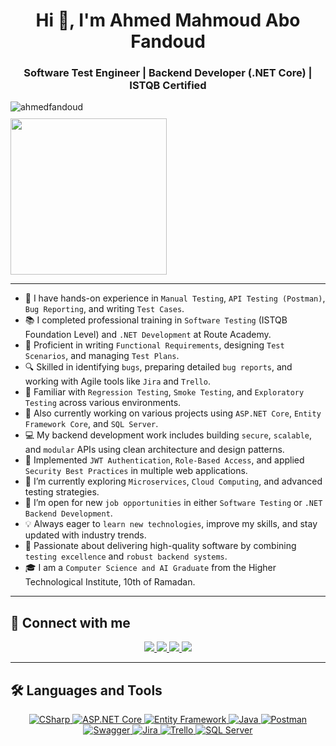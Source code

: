 <h1 align="center">Hi 👋, I'm Ahmed Mahmoud Abo Fandoud</h1>
<h3 align="center">Software Test Engineer | Backend Developer (.NET Core) | ISTQB Certified</h3>

<div style="text-align: left;">
  <img src="https://komarev.com/ghpvc/?username=ahmedfandoud&label=Profile%20views&color=0e75b6&style=flat" alt="ahmedfandoud" />
</div>

<div style="text-align: left; margin-top: 10px;">
  <img src="https://user-images.githubusercontent.com/63050133/156676671-d5b2e362-97d4-4404-9447-dd71ddfea82f.gif" width="250px"/>
</div>


---

- 🧪 I have hands-on experience in `Manual Testing`, `API Testing (Postman)`, `Bug Reporting`, and writing `Test Cases`.
- 📚 I completed professional training in `Software Testing` (ISTQB Foundation Level) and `.NET Development` at Route Academy.
- 🧠 Proficient in writing `Functional Requirements`, designing `Test Scenarios`, and managing `Test Plans`.
- 🔍 Skilled in identifying `bugs`, preparing detailed `bug reports`, and working with Agile tools like `Jira` and `Trello`.
- 🧩 Familiar with `Regression Testing`, `Smoke Testing`, and `Exploratory Testing` across various environments.
- 🔭 Also currently working on various projects using `ASP.NET Core`, `Entity Framework Core`, and `SQL Server`.
- 💻 My backend development work includes building `secure`, `scalable`, and `modular` APIs using clean architecture and design patterns.
- 🔐 Implemented `JWT Authentication`, `Role-Based Access`, and applied `Security Best Practices` in multiple web applications.
- 🌱 I’m currently exploring `Microservices`, `Cloud Computing`, and advanced testing strategies.
- 🤔 I’m open for new `job opportunities` in either `Software Testing` or `.NET Backend Development`.
- 💡 Always eager to `learn new technologies`, improve my skills, and stay updated with industry trends.
- 🚀 Passionate about delivering high-quality software by combining `testing excellence` and `robust backend systems`.
- 🎓 I am a `Computer Science and AI Graduate` from the Higher Technological Institute, 10th of Ramadan.

---

## 📩 Connect with me

<p align="center">
    <a href="mailto:your-email@example.com" title="Gmail">
        <img src="https://img.shields.io/badge/gmail-%23F05033.svg?style=for-the-badge&logo=gmail&logoColor=white"/>
    </a>  
    <a href="https://www.facebook.com/your-profile" title="Facebook">
        <img src="https://img.shields.io/badge/Facebook-%231877F2.svg?style=for-the-badge&logo=Facebook&logoColor=white"/>
    </a>
    <a href="https://www.linkedin.com/in/your-profile/" title="LinkedIn">
        <img src="https://img.shields.io/badge/linkedin-%230077B5.svg?style=for-the-badge&logo=linkedin&logoColor=white"/>
    </a>  
    <a href="https://github.com/your-username" title="GitHub">
        <img src="https://img.shields.io/badge/github-%23121011.svg?style=for-the-badge&logo=github&logoColor=white"/>
    </a>
</p>

---

## 🛠 Languages and Tools

<p align="center">
    <!-- Backend & Language -->
    <a href="https://docs.microsoft.com/en-us/dotnet/csharp/" title="CSharp">
        <img src="https://img.shields.io/badge/c%23-%23239120.svg?style=for-the-badge&logo=c-sharp&logoColor=white" alt="CSharp"/>
    </a>
    <a href="https://dotnet.microsoft.com/" title="ASP.NET Core">
        <img src="https://img.shields.io/badge/dotnet-512BD4.svg?style=for-the-badge&logo=dotnet&logoColor=white" alt="ASP.NET Core"/>
    </a>
    <a href="https://docs.microsoft.com/en-us/ef/core/" title="Entity Framework">
        <img src="https://img.shields.io/badge/Entity%20Framework-512BD4.svg?style=for-the-badge&logo=microsoft&logoColor=white" alt="Entity Framework"/>
    </a>
    <a href="https://www.java.com/" title="Java">
        <img src="https://img.shields.io/badge/java-%23ED8B00.svg?style=for-the-badge&logo=openjdk&logoColor=white" alt="Java"/>
    <a href="https://www.postman.com/" title="Postman">
        <img src="https://img.shields.io/badge/Postman-FF6C37.svg?style=for-the-badge&logo=postman&logoColor=white" alt="Postman"/>
    </a>
    <a href="https://swagger.io/" title="Swagger">
        <img src="https://img.shields.io/badge/Swagger-85EA2D.svg?style=for-the-badge&logo=swagger&logoColor=black" alt="Swagger"/>
    </a>
    <a href="https://www.atlassian.com/software/jira" title="Jira">
        <img src="https://img.shields.io/badge/Jira-0052CC.svg?style=for-the-badge&logo=jira&logoColor=white" alt="Jira"/>
    </a>
    <a href="https://trello.com/" title="Trello">
        <img src="https://img.shields.io/badge/Trello-%23026AA7.svg?style=for-the-badge&logo=trello&logoColor=white" alt="Trello"/>
    </a>
    <a href="https://www.sqlshack.com/" title="SQL Server">
        <img src="https://img.shields.io/badge/SQL%20Server-CC2927.svg?style=for-the-badge&logo=microsoftsqlserver&logoColor=white" alt="SQL Server"/>
    </a>

</p>
